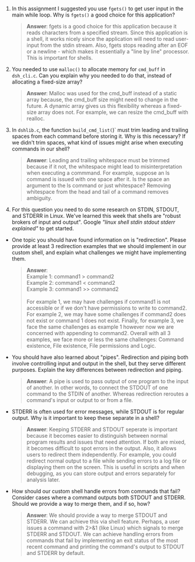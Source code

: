 1. In this assignment I suggested you use `fgets()` to get user input in the main while loop. Why is `fgets()` a good choice for this application?

    > **Answer**:  fgets is a good choice for this application because it reads characters from a specified stream. Since this application is a shell, it works nicely since the application will need to read user-input from the stdin stream. Also, fgets stops reading after an EOF or a newline - which makes it essentially a "line by line" processor. This is important for shells.

2. You needed to use `malloc()` to allocate memory for `cmd_buff` in `dsh_cli.c`. Can you explain why you needed to do that, instead of allocating a fixed-size array?

    > **Answer**:  Malloc was used for the cmd_buff instead of a static array because, the cmd_buff size might need to change in the future. A dynamic array gives us this flexibility whereas a fixed-size array does not. For example, we can resize the cmd_buff with realloc.


3. In `dshlib.c`, the function `build_cmd_list(`)` must trim leading and trailing spaces from each command before storing it. Why is this necessary? If we didn't trim spaces, what kind of issues might arise when executing commands in our shell?

    > **Answer**: Leading and trailing whitespace must be trimmed because if it not, the whitespace might lead to misinterpretation when executing a commmand. For example, suppose an ls command is issued with one space after it. Is the space an argument to the ls command or just whitespace? Removing whitespace from the head and tail of a command removes ambiguity.

4. For this question you need to do some research on STDIN, STDOUT, and STDERR in Linux. We've learned this week that shells are "robust brokers of input and output". Google _"linux shell stdin stdout stderr explained"_ to get started.

- One topic you should have found information on is "redirection". Please provide at least 3 redirection examples that we should implement in our custom shell, and explain what challenges we might have implementing them.

    > **Answer**:  
        Example 1: command1 > command2\
        Example 2: command1 < command2\
        Example 3: command1 >> command2\
        \
         For example 1, we may have challenges if command1 is not accessible or if we don't have permissions to write to command2. For example 2, we may have some challenges if command2 does not exist or command 1 does not exist. Finally, for example 3, we face the same challenges as example 1 however now we are concerned with appending to command2. Overall with all 3 examples, we face more or less the same challenges: Command existence, File existence, File permissions and Logic.
        

- You should have also learned about "pipes". Redirection and piping both involve controlling input and output in the shell, but they serve different purposes. Explain the key differences between redirection and piping.

    > **Answer**:  A pipe is used to pass output of one program to the input of another. In other words, to connect the STDOUT of one command to the STDIN of another. Whereas redirection reroutes a command's input or output to or from a file.

- STDERR is often used for error messages, while STDOUT is for regular output. Why is it important to keep these separate in a shell?

    > **Answer**: Keeping STDERR and STDOUT seperate is important because it becomes easier to distinguish between normal program results and issues that need attention. If both are mixed, it becomes difficult to spot errors in the output. Also, it allows users to redirect them independently. For example, you could redirect normal output to a file while sending errors to a log file or displaying them on the screen. This is useful in scripts and when debugging, as you can store output and errors separately for analysis later.

- How should our custom shell handle errors from commands that fail? Consider cases where a command outputs both STDOUT and STDERR. Should we provide a way to merge them, and if so, how?

    > **Answer**:  We should provide a way to merge STDOUT and STDERR. We can achieve this via  shell feature. Perhaps, a user issues a command with 2>&1 (like Linux) which signals to merge STDERR and STDOUT. We can achieve handling errors from commands that fail by implementing an exit status of the most recent command and printing the command's output to STDOUT and STDERR by default.